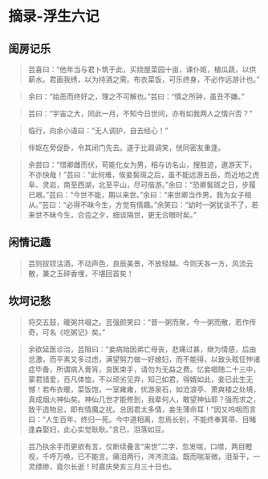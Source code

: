 # 摘录-浮生六记

## 闺房记乐

> 芸喜曰：“他年当与君卜筑于此，买绕屋菜园十亩，课仆妪，植瓜蔬，以供薪水。君画我绣，以为持酒之需。布衣菜饭，可乐终身，不必作远游计也。”

> 余曰：“始恶而终好之，理之不可解也。”芸曰：“情之所钟，虽丑不嫌。”

> 芸曰：“宇宙之大，同此一月，不知今日世间，亦有如我两人之情兴否？”

> 临行，向余小语曰：“无人调护，自去经心！”

> 伴妪在旁促卧，令其闭门先去。遂于比肩调笑，恍同密友重逢。

> 余尝曰：“惜卿雌而伏，苟能化女为男，相与访名山，搜胜迹，遨游天下，不亦快哉！”芸曰：“此何难，俟妾鬓斑之后，虽不能远游五岳，而近地之虎阜、灵岩，南至西湖，北至平山，尽可偕游。”余曰：“恐卿鬓斑之日，步履已艰。”芸曰：“今世不能，期以来世。”余曰：“来世卿当作男，我为女子相从。”芸曰：“必得不昧今生，方觉有情趣。”余笑曰：“幼时一粥犹谈不了，若来世不昧今生，合卺之夕，细谈隔世，更无合眼时矣。”

## 闲情记趣

> 芸则拔钗沽酒，不动声色，良辰美景，不放轻越。今则天各一方，风流云散，兼之玉碎香埋，不堪回首矣！

## 坎坷记愁

> 将交五鼓，暖粥共啜之。芸强颜笑曰：“昔一粥而聚，今一粥而散，若作传奇，可名《吃粥记》矣。”

> 余欲延医诊治，芸阻曰：“妾病始因弟亡母丧，悲痛过甚，继为情感，后由忿激，而平素又多过虑，满望努力做一好媳妇，而不能得，以致头眩怔忡诸症毕备，所谓病入膏肓，良医束手，请勿为无益之费。忆妾唱随二十三中，蒙君错爱，百凡体恤，不以顽劣见弃，知己如君，得婿如此，妾已此生无憾！若布衣暖，菜饭饱，一室雍雍，优游泉石，如沧浪亭、萧爽楼之处境，真成烟火神仙矣。神仙几世才能修到，我辈何人，敢望神仙耶？强而求之，致干造物忌，即有情魔之扰。总因君太多情，妾生薄命耳！”因又呜咽而言曰：“人生百年，终归一死。今中道相离，忽焉长别，不能终奉箕帚、目睹逢森娶妇，此心实觉耿耿。”言已，泪落如豆。

> 芸乃执余手而更欲有言，仅断续叠言“来世”二字，忽发喘，口噤，两目瞪视，千呼万唤，已不能言。痛泪两行，涔涔流溢。既而喘渐微，泪渐干，一灵缥缈，竟尔长逝！时嘉庆癸亥三月三十日也。
